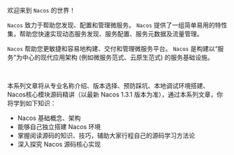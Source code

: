欢迎来到 `Nacos` 的世界！

 `Nacos` 致力于帮助您发现、配置和管理微服务。 `Nacos` 提供了一组简单易用的特性集，帮助您快速实现动态服务发现、服务配置、服务元数据及流量管理。

 `Nacos` 帮助您更敏捷和容易地构建、交付和管理微服务平台。  `Nacos` 是构建以“服务”为中心的现代应用架构 (例如微服务范式、云原生范式) 的服务基础设施。

</br>

本系列文章将从专业名称介绍、版本选择、预防踩坑、本地调试环境搭建、Nacos核心模块源码精讲（以最新 Nacos 1.3.1 版本为准），通过本系列文章，你将学到如下知识：

* Nacos 基础概念、架构
* 能够自己独立搭建 Nacos 环境
* 掌握阅读源码的知识、技巧，辅助大家行程自己的源码学习方法论
* 深入探究 Nacos 源码核心实现